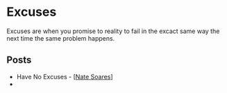 # Excuses

Excuses are when you promise to reality to fail in the excact same way the next time the same problem happens. 

## Posts
- Have No Excuses - [[Nate Soares]]
- 

[//begin]: # "Autogenerated link references for markdown compatibility"
[Nate Soares]: ../../../../../../../c:/Users/space/OneDrive/Documents/Foam/Spiral-Labs/nate-soares "Nate Soares"
[//end]: # "Autogenerated link references"